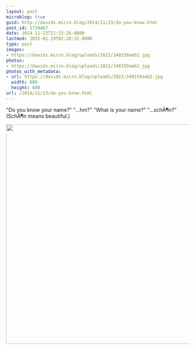 ```yaml
---
layout: post
microblog: true
guid: http://davids.micro.blog/2014/11/23/do-you-know.html
post_id: 1734467
date: 2014-11-23T12:13:26-0800
lastmod: 2025-01-29T02:28:32-0800
type: post
images:
- https://davids.micro.blog/uploads/2022/348159aeb2.jpg
photos:
- https://davids.micro.blog/uploads/2022/348159aeb2.jpg
photos_with_metadata:
- url: https://davids.micro.blog/uploads/2022/348159aeb2.jpg
  width: 600
  height: 600
url: /2014/11/23/do-you-know.html
---
```

"Do you know your name?"
"...hm?"
"What is your name?"
"...schÃ¶n?"
(SchÃ¶n means beautiful.)

<img src="/uploads/2022/348159aeb2.jpg" width="600" height="600" alt="">
